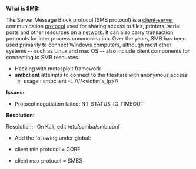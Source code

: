 **What is SMB:**

The Server Message Block protocol (SMB protocol) is a [client-server](https://www.techtarget.com/searchwindowsserver/definition/client-server-network) communication [protocol](https://www.techtarget.com/searchnetworking/definition/protocol) used for sharing access to files, printers, serial ports and other resources on a [network](https://www.techtarget.com/searchnetworking/definition/network). It can also carry transaction protocols for inter process communication. Over the years, SMB has been used primarily to connect Windows computers, although most other systems -- such as Linux and mac OS -- also include client components for connecting to SMB resources.

-  Hacking with metasploit framework
- **smbclient** attempts to connect to the fileshare with anonymous access
	-  usage : smbclient -L ////<victim's_ip>//

**Issues:**

- Protocol negotiation failed: NT_STATUS_IO_TIMEOUT

**Resolution:**

Resolution:- On Kali, edit /etc/samba/smb.conf

- Add the following under global:

- client min protocol = CORE

- client max protocol = SMB3
